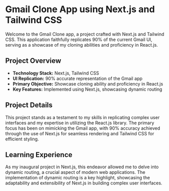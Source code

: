# Gmail Clone App using Next.js and Tailwind CSS

Welcome to the Gmail Clone app, a project crafted with Next.js and Tailwind CSS. This application faithfully replicates 90% of the current Gmail UI, serving as a showcase of my cloning abilities and proficiency in React.js.

## Project Overview

- **Technology Stack:** Next.js, Tailwind CSS
- **UI Replication:** 90% accurate representation of the Gmail app
- **Primary Objective:** Showcase cloning ability and proficiency in React.js
- **Key Features:** Implemented using Next.js, showcasing dynamic routing

## Project Details

This project stands as a testament to my skills in replicating complex user interfaces and my expertise in utilizing the React.js library. The primary focus has been on mimicking the Gmail app, with 90% accuracy achieved through the use of Next.js for seamless rendering and Tailwind CSS for efficient styling.

## Learning Experience

As my inaugural project in Next.js, this endeavor allowed me to delve into dynamic routing, a crucial aspect of modern web applications. The implementation of dynamic routing is a key highlight, showcasing the adaptability and extensibility of Next.js in building complex user interfaces.

